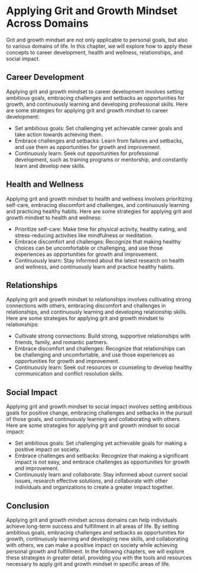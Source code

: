 Applying Grit and Growth Mindset Across Domains
========================================================

Grit and growth mindset are not only applicable to personal goals, but also to various domains of life. In this chapter, we will explore how to apply these concepts to career development, health and wellness, relationships, and social impact.

Career Development
------------------

Applying grit and growth mindset to career development involves setting ambitious goals, embracing challenges and setbacks as opportunities for growth, and continuously learning and developing professional skills. Here are some strategies for applying grit and growth mindset to career development:

* Set ambitious goals: Set challenging yet achievable career goals and take action towards achieving them.
* Embrace challenges and setbacks: Learn from failures and setbacks, and use them as opportunities for growth and improvement.
* Continuously learn: Seek out opportunities for professional development, such as training programs or mentorship, and constantly learn and develop new skills.

Health and Wellness
-------------------

Applying grit and growth mindset to health and wellness involves prioritizing self-care, embracing discomfort and challenges, and continuously learning and practicing healthy habits. Here are some strategies for applying grit and growth mindset to health and wellness:

* Prioritize self-care: Make time for physical activity, healthy eating, and stress-reducing activities like mindfulness or meditation.
* Embrace discomfort and challenges: Recognize that making healthy choices can be uncomfortable or challenging, and use those experiences as opportunities for growth and improvement.
* Continuously learn: Stay informed about the latest research on health and wellness, and continuously learn and practice healthy habits.

Relationships
-------------

Applying grit and growth mindset to relationships involves cultivating strong connections with others, embracing discomfort and challenges in relationships, and continuously learning and developing relationship skills. Here are some strategies for applying grit and growth mindset to relationships:

* Cultivate strong connections: Build strong, supportive relationships with friends, family, and romantic partners.
* Embrace discomfort and challenges: Recognize that relationships can be challenging and uncomfortable, and use those experiences as opportunities for growth and improvement.
* Continuously learn: Seek out resources or counseling to develop healthy communication and conflict resolution skills.

Social Impact
-------------

Applying grit and growth mindset to social impact involves setting ambitious goals for positive change, embracing challenges and setbacks in the pursuit of those goals, and continuously learning and collaborating with others. Here are some strategies for applying grit and growth mindset to social impact:

* Set ambitious goals: Set challenging yet achievable goals for making a positive impact on society.
* Embrace challenges and setbacks: Recognize that making a significant impact is not easy, and embrace challenges as opportunities for growth and improvement.
* Continuously learn and collaborate: Stay informed about current social issues, research effective solutions, and collaborate with other individuals and organizations to create a greater impact together.

Conclusion
----------

Applying grit and growth mindset across domains can help individuals achieve long-term success and fulfillment in all areas of life. By setting ambitious goals, embracing challenges and setbacks as opportunities for growth, continuously learning and developing new skills, and collaborating with others, we can make a positive impact on society while achieving personal growth and fulfillment. In the following chapters, we will explore these strategies in greater detail, providing you with the tools and resources necessary to apply grit and growth mindset in specific areas of life.
